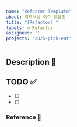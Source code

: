 ```yaml
---
name: "Refactor Template"
about: 리펙터링 이슈 템플릿
title: "[Refactor] "
labels: ⚙️ Refactor
assignees: ''
projects: '2025-pick-eat'
---
```

<!-- assignee을 설정해주세요 -->
## Description 💭


## TODO ✅
- [ ] 
- [ ] 

### Reference 🔎
